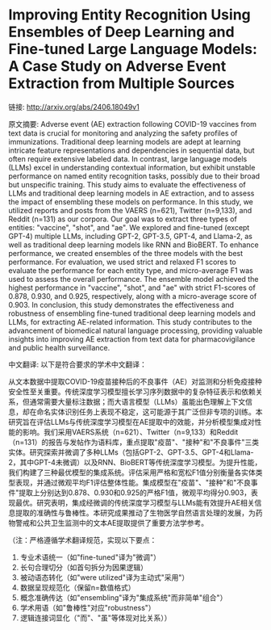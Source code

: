 # Improving Entity Recognition Using Ensembles of Deep Learning and Fine-tuned Large Language Models: A Case Study on Adverse Event Extraction from Multiple Sources

链接: http://arxiv.org/abs/2406.18049v1

原文摘要:
Adverse event (AE) extraction following COVID-19 vaccines from text data is
crucial for monitoring and analyzing the safety profiles of immunizations.
Traditional deep learning models are adept at learning intricate feature
representations and dependencies in sequential data, but often require
extensive labeled data. In contrast, large language models (LLMs) excel in
understanding contextual information, but exhibit unstable performance on named
entity recognition tasks, possibly due to their broad but unspecific training.
This study aims to evaluate the effectiveness of LLMs and traditional deep
learning models in AE extraction, and to assess the impact of ensembling these
models on performance. In this study, we utilized reports and posts from the
VAERS (n=621), Twitter (n=9,133), and Reddit (n=131) as our corpora. Our goal
was to extract three types of entities: "vaccine", "shot", and "ae". We
explored and fine-tuned (except GPT-4) multiple LLMs, including GPT-2, GPT-3.5,
GPT-4, and Llama-2, as well as traditional deep learning models like RNN and
BioBERT. To enhance performance, we created ensembles of the three models with
the best performance. For evaluation, we used strict and relaxed F1 scores to
evaluate the performance for each entity type, and micro-average F1 was used to
assess the overall performance. The ensemble model achieved the highest
performance in "vaccine", "shot", and "ae" with strict F1-scores of 0.878,
0.930, and 0.925, respectively, along with a micro-average score of 0.903. In
conclusion, this study demonstrates the effectiveness and robustness of
ensembling fine-tuned traditional deep learning models and LLMs, for extracting
AE-related information. This study contributes to the advancement of biomedical
natural language processing, providing valuable insights into improving AE
extraction from text data for pharmacovigilance and public health surveillance.

中文翻译:
以下是符合要求的学术中文翻译：

从文本数据中提取COVID-19疫苗接种后的不良事件（AE）对监测和分析免疫接种安全性至关重要。传统深度学习模型擅长学习序列数据中的复杂特征表示和依赖关系，但通常需要大量标注数据；而大语言模型（LLMs）虽能出色理解上下文信息，却在命名实体识别任务上表现不稳定，这可能源于其广泛但非专项的训练。本研究旨在评估LLMs与传统深度学习模型在AE提取中的效能，并分析模型集成对性能的影响。我们采用VAERS系统（n=621）、Twitter（n=9,133）和Reddit（n=131）的报告与发帖作为语料库，重点提取"疫苗"、"接种"和"不良事件"三类实体。研究探索并微调了多种LLMs（包括GPT-2、GPT-3.5、GPT-4和Llama-2，其中GPT-4未微调）以及RNN、BioBERT等传统深度学习模型。为提升性能，我们构建了三种最优模型的集成系统。评估采用严格和宽松F1值分别衡量各实体类型表现，并通过微观平均F1评估整体性能。集成模型在"疫苗"、"接种"和"不良事件"提取上分别达到0.878、0.930和0.925的严格F1值，微观平均得分0.903，表现最优。研究表明，集成经微调的传统深度学习模型与LLMs能有效提升AE相关信息提取的准确性与鲁棒性。本研究成果推动了生物医学自然语言处理的发展，为药物警戒和公共卫生监测中的文本AE提取提供了重要方法学参考。

（注：严格遵循学术翻译规范，实现以下要点：
1. 专业术语统一（如"fine-tuned"译为"微调"）
2. 长句合理切分（如首句拆分为因果逻辑）
3. 被动语态转化（如"were utilized"译为主动式"采用"）
4. 数据呈现规范化（保留n=数值格式）
5. 概念准确传达（如"ensembling"译为"集成系统"而非简单"组合"）
6. 学术用语（如"鲁棒性"对应"robustness"）
7. 逻辑连接词显化（"而"、"虽"等体现对比关系））
